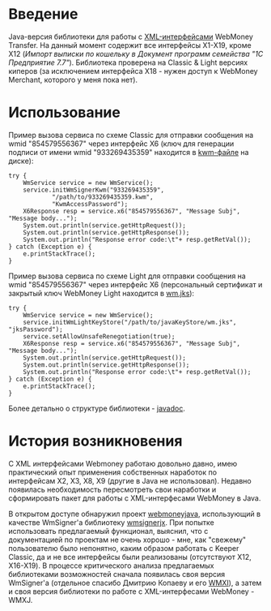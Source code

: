 # Введение #

Java-версия библиотеки для работы с [XML-интерфейсами](http://wiki.webmoney.ru/wiki/show/XML-интерфейсы) WebMoney Transfer. На данный момент содержит все интерфейсы X1-X19, кроме X12 (_Импорт выписки по кошельку в Документ программ семейства "1С Предприятие 7.7"_). Библиотека проверена на Classic & Light версиях киперов (за исключением интерфейса X18 - нужен доступ к WebMoney Merchant, которого у меня пока нет).

# Использование #

Пример вызова сервиса по схеме Classic для отправки сообщения на wmid "854579556367" через интерфейс X6 (ключ для генерации подписи от имени wmid "933269435359" находится в [kwm-файле](http://wiki.flancer.lv/dokuwiki/doku.php?id=pub:howto:wm:kwm_export) на диске):

```
try {
	WmService service = new WmService();
	service.initWmSignerKwm("933269435359",
			"/path/to/933269435359.kwm",
			"KwmAccessPassword");
	X6Response resp = service.x6("854579556367", "Message Subj", "Message body...");
	System.out.println(service.getHttpRequest());
	System.out.println(service.getHttpResponse());
	System.out.println("Response error code:\t"+ resp.getRetVal());
} catch (Exception e) {
	e.printStackTrace();
}
```


Пример вызова сервиса по схеме Light для отправки сообщения на wmid "854579556367" через интерфейс X6 (персональный сертификат и закрытый ключ WebMoney Light находится в [wm.jks](http://wiki.flancer.lv/dokuwiki/doku.php?id=pub:prj:wmxj:lightkeepersetup)):

```
try {
	WmService service = new WmService();
	service.initWmLightKeyStore("/path/to/javaKeyStore/wm.jks", "jksPassword");
	service.setAllowUnsafeRenegotiation(true);
	X6Response resp = service.x6("854579556367", "Message Subj", "Message body...");
	System.out.println(service.getHttpRequest());
	System.out.println(service.getHttpResponse());
	System.out.println("Response error code:\t"+ resp.getRetVal());
} catch (Exception e) {
	e.printStackTrace();
}
```

Более детально о структуре библиотеки - [javadoc](http://flancer.lv/projects/wmxj/javadoc/).



# История возникновения #

С XML интерфейсами Webmoney работаю довольно давно, имею практический опыт применения собственных наработок по интерфейсам X2, X3, X8, X9 (другие в Java не использовал). Недавно появилась необходимость пересмотреть свои наработки и сформировать пакет для работы с XML-интерфесами WebMoney в Java.

В открытом доступе обнаружил проект [webmoneyjava](http://code.google.com/p/webmoneyjava/), использующий в качестве WmSigner'а библиотеку [wmsignerjx](http://code.google.com/p/wmsignerjx/). При попытке использовать предлагаемый функционал, выяснил, что с документацией по проектам не очень хорошо - мне, как "свежему" пользователю было непонятно, каким образом работать с Keeper Classic, да и не все интерфейсы были реализованы (отсутствуют X12, X16-X19). В процессе критического анализа предлагаемых библиотеками возможностей сначала появилась своя версия WmSigner'а (отдельное спасибо Дмитрию Копаеву и его [WMXI](http://my-tools.net/wmxi/)), а затем и своя версия библиотеки по работе с XML-интерфесами WebMoney - WMXJ.